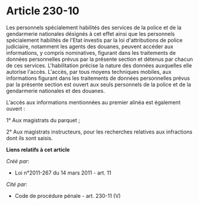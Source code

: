 # Article 230-10

Les personnels spécialement habilités des services de la police et de la gendarmerie nationales désignés à cet effet ainsi
que les personnels spécialement habilités de l'Etat investis par la loi d'attributions de police judiciaire, notamment les
agents des douanes, peuvent accéder aux informations, y compris nominatives, figurant dans les traitements de données
personnelles prévus par la présente section et détenus par chacun de ces services. L'habilitation précise la nature des
données auxquelles elle autorise l'accès. L'accès, par tous moyens techniques mobiles, aux informations figurant dans les
traitements de données personnelles prévus par la présente section est ouvert aux seuls personnels de la police et de la
gendarmerie nationales et des douanes. 

L'accès aux informations mentionnées au premier alinéa est également ouvert : 

1° Aux magistrats du parquet ; 

2° Aux magistrats instructeurs, pour les recherches relatives aux infractions dont ils sont saisis.

**Liens relatifs à cet article**

_Créé par_:

  - Loi n°2011-267 du 14 mars 2011 - art. 11

_Cité par_:

  - Code de procédure pénale - art. 230-11 (V)
